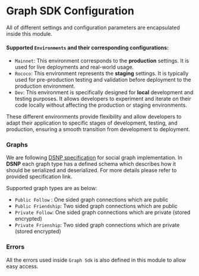 # Graph SDK Configuration
<p>
All of different settings and configuration parameters are encapsulated inside this module.
</p>

#### Supported `Environments` and their corresponding configurations:
- `Mainnet`: This environment corresponds to the **production** settings. It is used for live deployments and real-world
usage.
- `Rococo`: This environment represents the **staging** settings. It is typically used for pre-production testing and
validation before deployment to the production environment.
- `Dev`: This environment is specifically designed for **local** development and testing purposes. It allows
developers to experiment and iterate on their code locally without affecting the production or staging environments.

These different environments provide flexibility and allow developers to adapt their application to specific stages of
development, testing, and production, ensuring a smooth transition from development to deployment.

### Graphs
We are following [DSNP specification](https://spec.dsnp.org/DSNP/Graph.html) for social graph implementation. In
**DSNP** each graph type has a defined schema which describes how it should be serialized and deserialized. For more
details please refer to provided specification link.

Supported graph types are as below:
 - `Public Follow` : One sided graph connections which are public
 - `Public Friendship`: Two sided graph connections which are public
 - `Private Follow`: One sided graph connections which are private (stored encrypted)
 - `Private Frienship`: Two sided graph connections which are private (stored encrypted)


### Errors
All the errors used inside `Graph Sdk` is also defined in this module to allow easy access.
